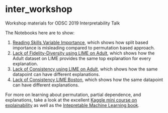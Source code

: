 # inter_workshop
Workshop materials for ODSC 2019 Interpretability Talk

The Notebooks here are to show:
1. [Reading Skills Variable Importance](https://github.com/rajshah4/inter_workshop/blob/master/Reading%20Skills%20-%20Variable%20Importances.ipynb), which shows how split based importance is misleading compared to permutation based approach.  
2. [Lack of Fidelity-Diversity using LIME on Adult](https://github.com/rajshah4/inter_workshop/blob/master/Lack%20of%20Fidelity-Diversity%20using%20LIME%20on%20Adult.ipynb), which shows how the Adult dataset on LIME provides the same top explanation for every explanation.  
3. [Lack of Consistency using LIME on Adult](https://github.com/rajshah4/inter_workshop/blob/master/Lack%20of%20Consistency%20using%20LIME%20on%20Adult.ipynb), which shows how the same datapoint can have different explanations.  
4. [Lack of Consistency LIME Boston](https://github.com/rajshah4/inter_workshop/blob/master/Lack%20of%20Consistency%20LIME%20Boston.ipynb), which shows how the same datapoint can have different explanations.  

For more on learning about permutation, partial dependence, and explanations, take a look at the excellent [Kaggle mini course on explainability](https://www.kaggle.com/learn/machine-learning-explainability) as well as the [Intepretable Machine Learning book](https://christophm.github.io/interpretable-ml-book/).  


